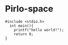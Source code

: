 # Pirlo-space

```
#include <stdio.h>
  int main(){
    printf("hello world!");
    return 0;
}
```
